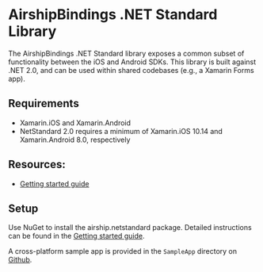# AirshipBindings .NET Standard Library

The AirshipBindings .NET Standard library exposes a common subset of functionality between
the iOS and Android SDKs. This library is built against .NET 2.0, and can be used
within shared codebases (e.g., a Xamarin Forms app).

## Requirements
 - Xamarin.iOS and Xamarin.Android
 - NetStandard 2.0 requires a minimum of Xamarin.iOS 10.14 and Xamarin.Android 8.0, respectively

## Resources:
 - [Getting started guide](http://docs.urbanairship.com/platform/xamarin.html)

## Setup
Use NuGet to install the airship.netstandard package.
Detailed instructions can be found in the [Getting started guide](http://docs.urbanairship.com/platform/xamarin.html#installation).

A cross-platform sample app is provided in the `SampleApp` directory on
[Github](https://github.com/urbanairship/urbanairship-xamarin/tree/main/SampleApp).
